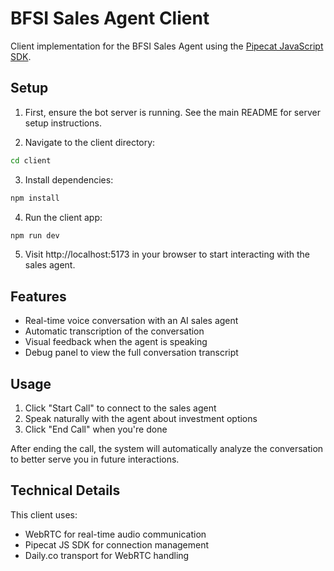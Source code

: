 # BFSI Sales Agent Client

Client implementation for the BFSI Sales Agent using the [Pipecat JavaScript SDK](https://docs.pipecat.ai/client/js/introduction).

## Setup

1. First, ensure the bot server is running. See the main README for server setup instructions.

2. Navigate to the client directory:

```bash
cd client
```

3. Install dependencies:

```bash
npm install
```

4. Run the client app:

```bash
npm run dev
```

5. Visit http://localhost:5173 in your browser to start interacting with the sales agent.

## Features

- Real-time voice conversation with an AI sales agent
- Automatic transcription of the conversation
- Visual feedback when the agent is speaking
- Debug panel to view the full conversation transcript

## Usage

1. Click "Start Call" to connect to the sales agent
2. Speak naturally with the agent about investment options
3. Click "End Call" when you're done

After ending the call, the system will automatically analyze the conversation to better serve you in future interactions.

## Technical Details

This client uses:
- WebRTC for real-time audio communication
- Pipecat JS SDK for connection management
- Daily.co transport for WebRTC handling